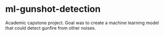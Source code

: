 # ml-gunshot-detection
Academic capstone project. Goal was to create a machine learning model that could detect gunfire from other noises.
